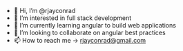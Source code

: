 - 👋 Hi, I’m @rjayconrad
- 👀 I’m interested in full stack development
- 🌱 I’m currently learning angular to build web applications
- 💞️ I’m looking to collaborate on angular best practices
- 📫 How to reach me -> rjayconrad@gmail.com